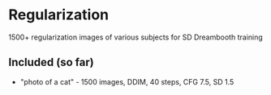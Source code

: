 # Regularization
1500+ regularization images of various subjects for SD Dreambooth training

## Included (so far)

* "photo of a cat" - 1500 images, DDIM, 40 steps, CFG 7.5, SD 1.5
